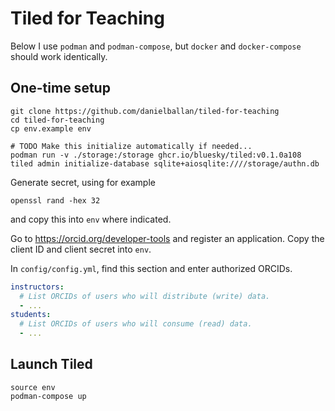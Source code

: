 # Tiled for Teaching

Below I use `podman` and `podman-compose`, but `docker` and `docker-compose`
should work identically.

## One-time setup

```
git clone https://github.com/danielballan/tiled-for-teaching
cd tiled-for-teaching
cp env.example env

# TODO Make this initialize automatically if needed...
podman run -v ./storage:/storage ghcr.io/bluesky/tiled:v0.1.0a108 tiled admin initialize-database sqlite+aiosqlite:////storage/authn.db
```

Generate secret, using for example

```
openssl rand -hex 32
```

and copy this into `env` where indicated.

Go to https://orcid.org/developer-tools and register an application. Copy the
client ID and client secret into `env`.

In `config/config.yml`, find this section and enter authorized ORCIDs.

```yaml
instructors:
  # List ORCIDs of users who will distribute (write) data.
  - ...
students:
  # List ORCIDs of users who will consume (read) data.
  - ...
```

## Launch Tiled


```
source env
podman-compose up
```


